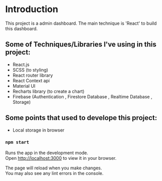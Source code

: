 # Introduction
This project is a admin dashboard. The main technique is 'React' to build this dashboard.

## Some of Techniques/Libraries I've using in this project:
- React.js
- SCSS (to styling)
- React router library
- React Context api
- Material UI
- Recharts library (to create a chart)
- Firebase (Authentication , Firestore Database , Realtime Database , Storage)


## Some points that used to develope this project:

- Local storage in browser




### `npm start`

Runs the app in the development mode.\
Open [http://localhost:3000](http://localhost:3000) to view it in your browser.

The page will reload when you make changes.\
You may also see any lint errors in the console.

